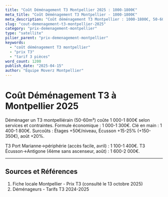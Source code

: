 ```yaml
---
title: "Coût Déménagement T3 Montpellier 2025 : 1000-1800€"
meta_title: "Coût Déménagement T3 Montpellier - 1000-1800€"
meta_description: "Coût déménagement T3 Montpellier : 1000-1800€, 50-60m³, étages +50€/étage, Écusson +15-25%."
slug: "cout-demenagement-t3-montpellier-2025"
category: "prix-demenagement-montpellier"
type: "satellite"
pilier_parent: "prix-demenagement-montpellier"
keywords:
  - "coût déménagement T3 montpellier"
  - "prix T3"
  - "tarif 3 pièces"
word_count: 1200
publish_date: "2025-04-15"
author: "Équipe Moverz Montpellier"
---
```


# Coût Déménagement T3 à Montpellier 2025

Déménager un T3 montpelliérain (50-60m³) coûte 1 000-1 800€ selon services et contraintes. Formule économique : 1 000-1 300€. Clé en main : 1 400-1 800€. Surcoûts : Étages +50€/niveau, Écusson +15-25% (+150-350€), août +20%.

T3 Port Marianne→périphérie (accès facile, avril) : 1 100-1 400€. T3 Écusson→Antigone (4ème sans ascenseur, août) : 1 600-2 000€.

---

## Sources et Références

1. Fiche locale Montpellier - Prix T3 (consulté le 13 octobre 2025)
2. Déménageurs - Tarifs T3 2024-2025

